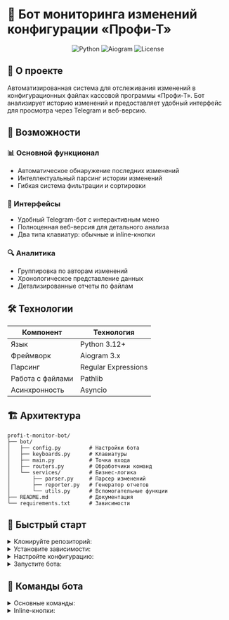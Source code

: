 # 🤖 Бот мониторинга изменений конфигурации «Профи-Т»

<p align="center">
  <img src="https://img.shields.io/badge/Python-3.12+-blue?style=for-the-badge&logo=python" alt="Python">
  <img src="https://img.shields.io/badge/Aiogram-3.x-green?style=for-the-badge" alt="Aiogram">
  <img src="https://img.shields.io/badge/License-MIT-yellow?style=for-the-badge" alt="License">
</p>

## 📌 О проекте

Автоматизированная система для отслеживания изменений в конфигурационных файлах кассовой программы «Профи-Т». Бот анализирует историю изменений и предоставляет удобный интерфейс для просмотра через Telegram и веб-версию.

## 🌟 Возможности

### 📊 Основной функционал
- Автоматическое обнаружение последних изменений
- Интеллектуальный парсинг истории изменений
- Гибкая система фильтрации и сортировки

### 📱 Интерфейсы
- Удобный Telegram-бот с интерактивным меню
- Полноценная веб-версия для детального анализа
- Два типа клавиатур: обычные и inline-кнопки

### 🔍 Аналитика
- Группировка по авторам изменений
- Хронологическое представление данных
- Детализированные отчеты по файлам

## 🛠 Технологии

<div align="center">
  
| Компонент       | Технология         |
|-----------------|--------------------|
| Язык           | Python 3.12+       |
| Фреймворк      | Aiogram 3.x        |
| Парсинг        | Regular Expressions|
| Работа с файлами | Pathlib           |
| Асинхронность  | Asyncio            |

</div>

## 🏗 Архитектура

```text
profi-t-monitor-bot/
├── bot/
│   ├── config.py         # Настройки бота
│   ├── keyboards.py      # Клавиатуры
│   ├── main.py           # Точка входа
│   ├── routers.py        # Обработчики команд
│   └── services/         # Бизнес-логика
│       ├── parser.py     # Парсер изменений
│       ├── reporter.py   # Генератор отчетов
│       └── utils.py      # Вспомогательные функции
├── README.md             # Документация
└── requirements.txt      # Зависимости
```
## 🚀 Быстрый старт
<details><summary>Клонируйте репозиторий:</summary>
<br>

bash
Copy
git clone https://github.com/your-username/profi-t-monitor-bot.git
cd profi-t-monitor-bot
</details>

<details><summary>Установите зависимости:</summary><br>


bash
Copy
pip install -r requirements.txt
</details>

<details><summary>Настройте конфигурацию:</summary><br>
nano bot/config.py
</details>

<details><summary>Запустите бота:</summary><br>
python bot/main.py
</details>

## 📌 Команды бота
<details><summary>Основные команды:</summary><br>
/start	Главное меню <br><br>
/info	Информация о боте <br><br>
/check	Проверить изменения <br><br>
</details>

<details><summary>Inline-кнопки:</summary><br>

🔄 Обновить - получить свежие данные <br><br>

👤 По авторам - фильтр по разработчикам <br><br>

🌐 Веб-версия - полная история изменений <br><br>
</details>
